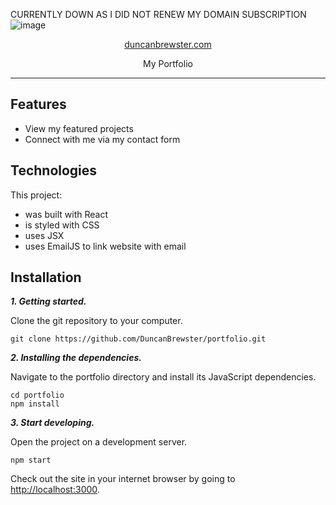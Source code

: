 CURRENTLY DOWN AS I DID NOT RENEW MY DOMAIN SUBSCRIPTION
![image](https://user-images.githubusercontent.com/87501964/152624461-da9b948f-07f0-4b79-a479-6ef0b4017894.png)

<p align="center">
  <a href="https://duncanbrewster.com">duncanbrewster.com</a>
</p>

<p align="center">
  My Portfolio
</p>

---

## Features

- View my featured projects
- Connect with me via my contact form 

## Technologies

This project:

- was built with React
- is styled with CSS
- uses JSX
- uses EmailJS to link website with email

## Installation

**_1. Getting started._**

Clone the git repository to your computer.

```shell
git clone https://github.com/DuncanBrewster/portfolio.git
```

**_2. Installing the dependencies._**

Navigate to the portfolio directory and install its JavaScript dependencies.

```shell
cd portfolio
npm install
```

**_3. Start developing._**

Open the project on a development server.

```shell
npm start
```

Check out the site in your internet browser by going to [http://localhost:3000](http://localhost:3000).
